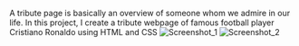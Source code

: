 A tribute page is basically an overview of someone whom we admire in our life. In this project, I create a tribute webpage of famous 
football player Cristiano Ronaldo using HTML and CSS
![Screenshot_1](https://github.com/Rawatabhi7/Ronaldo_Tribute_Page_HTML-CSS/assets/142040983/dcabac90-4b64-4b7c-bb2f-378350ab5c56)
![Screenshot_2](https://github.com/Rawatabhi7/Ronaldo_Tribute_Page_HTML-CSS/assets/142040983/0e4701cf-bc8a-4dde-b12e-92b79c0f6074)
